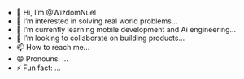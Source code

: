 - 👋 Hi, I’m @WizdomNuel
- 👀 I’m interested in solving real world problems...
- 🌱 I’m currently learning mobile development and Ai engineering...
- 💞️ I’m looking to collaborate on building products...
- 📫 How to reach me...
- 😄 Pronouns: ...
- ⚡ Fun fact: ...

<!---
WizdomNuel/WizdomNuel is a ✨ special ✨ repository because its `README.md` (this file) appears on your GitHub profile.
You can click the Preview link to take a look at your changes.
--->
